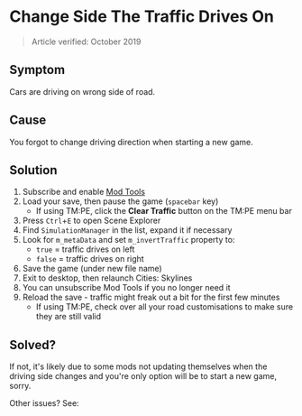 # Change Side The Traffic Drives On 

> Article verified: October 2019

## Symptom

Cars are driving on wrong side of road.

## Cause

You forgot to change driving direction when starting a new game.

## Solution

1. Subscribe and enable [Mod Tools](https://steamcommunity.com/sharedfiles/filedetails/?id=450877484)
2. Load your save, then pause the game (`spacebar` key)
    * If using TM:PE, click the **Clear Traffic** button on the TM:PE menu bar
3. Press `Ctrl`+`E` to open Scene Explorer
4. Find `SimulationManager` in the list, expand it if necessary
5. Look for `m_metaData` and set `m_invertTraffic` property to:
    * `true` = traffic drives on left
    * `false` = traffic drives on right
6. Save the game (under new file name)
7. Exit to desktop, then relaunch Cities: Skylines
8. You can unsubscribe Mod Tools if you no longer need it
9. Reload the save - traffic might freak out a bit for the first few minutes
    * If using TM:PE, check over all your road customisations to make sure they are still valid

## Solved?

If not, it's likely due to some mods not updating themselves when the driving side changes and you're only option will be to start a new game, sorry.

Other issues? See: [](Troubleshooting.md)